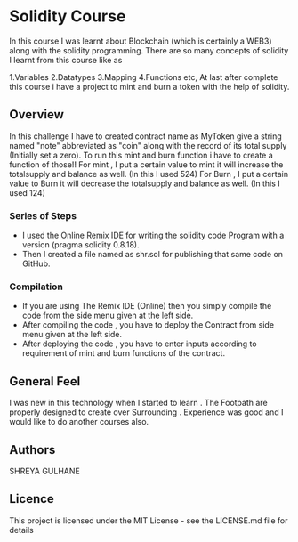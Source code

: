 # Solidity Course
In this course I was learnt about Blockchain (which is certainly a WEB3) along with the solidity programming. There are so many concepts of solidity I learnt from this course like as

1.Variables
2.Datatypes
3.Mapping
4.Functions etc,
At last after complete this course i have a project to mint and burn a token with the help of solidity.

## Overview

In this challenge I have to created contract name as MyToken give a string named "note" abbreviated as "coin" along with the record of its total supply (Initially set a zero). 
To run this mint and burn function i have to create a function of those!!
For mint , I put a certain value to mint it will increase the totalsupply and balance as well. (In this I used 524)
For Burn , I put a certain value to Burn it will decrease the totalsupply and balance as well. (In this I  used 124)

### Series of Steps

* I used the Online Remix IDE for writing the solidity code Program with a version (pragma solidity 0.8.18).
* Then I created a file named as shr.sol for publishing that same code on GitHub.

### Compilation 

* If you are using The Remix IDE (Online) then you simply compile the code from the side menu given at the left side.
* After compiling the code , you have to deploy the Contract from side menu given at the left side.
* After deploying the code , you have to enter inputs according to requirement of mint and burn functions of the contract. 

## General Feel

I was new in this technology when I started to learn . The Footpath are properly designed to create over Surrounding . Experience was good and I would like to do another courses also.

## Authors

SHREYA GULHANE

## Licence 
This project is licensed under the MIT License - see the LICENSE.md file for details
